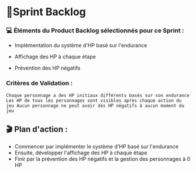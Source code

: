 # 📑Sprint Backlog

### 💻 Éléments du Product Backlog sélectionnés pour ce Sprint :

- Implémentation du système d'HP basé sur l'endurance

- Affichage des HP à chaque étape

- Prévention des HP négatifs

### Critères de Validation :

`Chaque personnage a des HP initiaux différents basés sur son endurance
Les HP de tous les personnages sont visibles après chaque action du jeu
Aucun personnage ne peut avoir des HP négatifs à aucun moment du jeu
`

## 🎬 Plan d'action :
- Commencer par implémenter le système d'HP basé sur l'endurance
- Ensuite, développer l'affichage des HP à chaque étape
- Finir par la prévention des HP négatifs et la gestion des personnages à 0 HP
